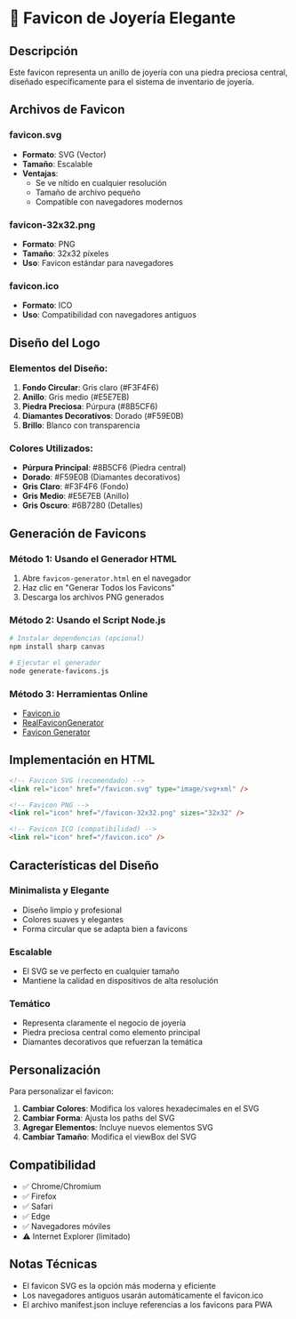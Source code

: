# 🎨 Favicon de Joyería Elegante

## Descripción
Este favicon representa un anillo de joyería con una piedra preciosa central, diseñado específicamente para el sistema de inventario de joyería.

## Archivos de Favicon

### favicon.svg
- **Formato**: SVG (Vector)
- **Tamaño**: Escalable
- **Ventajas**: 
  - Se ve nítido en cualquier resolución
  - Tamaño de archivo pequeño
  - Compatible con navegadores modernos

### favicon-32x32.png
- **Formato**: PNG
- **Tamaño**: 32x32 píxeles
- **Uso**: Favicon estándar para navegadores

### favicon.ico
- **Formato**: ICO
- **Uso**: Compatibilidad con navegadores antiguos

## Diseño del Logo

### Elementos del Diseño:
1. **Fondo Circular**: Gris claro (#F3F4F6)
2. **Anillo**: Gris medio (#E5E7EB)
3. **Piedra Preciosa**: Púrpura (#8B5CF6)
4. **Diamantes Decorativos**: Dorado (#F59E0B)
5. **Brillo**: Blanco con transparencia

### Colores Utilizados:
- **Púrpura Principal**: #8B5CF6 (Piedra central)
- **Dorado**: #F59E0B (Diamantes decorativos)
- **Gris Claro**: #F3F4F6 (Fondo)
- **Gris Medio**: #E5E7EB (Anillo)
- **Gris Oscuro**: #6B7280 (Detalles)

## Generación de Favicons

### Método 1: Usando el Generador HTML
1. Abre `favicon-generator.html` en el navegador
2. Haz clic en "Generar Todos los Favicons"
3. Descarga los archivos PNG generados

### Método 2: Usando el Script Node.js
```bash
# Instalar dependencias (opcional)
npm install sharp canvas

# Ejecutar el generador
node generate-favicons.js
```

### Método 3: Herramientas Online
- [Favicon.io](https://favicon.io/)
- [RealFaviconGenerator](https://realfavicongenerator.net/)
- [Favicon Generator](https://www.favicon-generator.org/)

## Implementación en HTML

```html
<!-- Favicon SVG (recomendado) -->
<link rel="icon" href="/favicon.svg" type="image/svg+xml" />

<!-- Favicon PNG -->
<link rel="icon" href="/favicon-32x32.png" sizes="32x32" />

<!-- Favicon ICO (compatibilidad) -->
<link rel="icon" href="/favicon.ico" />
```

## Características del Diseño

### Minimalista y Elegante
- Diseño limpio y profesional
- Colores suaves y elegantes
- Forma circular que se adapta bien a favicons

### Escalable
- El SVG se ve perfecto en cualquier tamaño
- Mantiene la calidad en dispositivos de alta resolución

### Temático
- Representa claramente el negocio de joyería
- Piedra preciosa central como elemento principal
- Diamantes decorativos que refuerzan la temática

## Personalización

Para personalizar el favicon:

1. **Cambiar Colores**: Modifica los valores hexadecimales en el SVG
2. **Cambiar Forma**: Ajusta los paths del SVG
3. **Agregar Elementos**: Incluye nuevos elementos SVG
4. **Cambiar Tamaño**: Modifica el viewBox del SVG

## Compatibilidad

- ✅ Chrome/Chromium
- ✅ Firefox
- ✅ Safari
- ✅ Edge
- ✅ Navegadores móviles
- ⚠️ Internet Explorer (limitado)

## Notas Técnicas

- El favicon SVG es la opción más moderna y eficiente
- Los navegadores antiguos usarán automáticamente el favicon.ico
- El archivo manifest.json incluye referencias a los favicons para PWA
